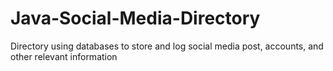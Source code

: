 # Java-Social-Media-Directory
Directory using databases to store and log social media post, accounts, and other relevant information
